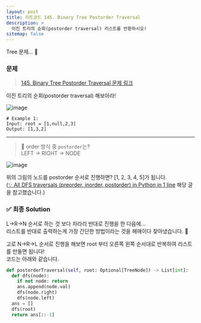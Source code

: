 ```yaml
---
layout: post
title: 리트코드 145. Binary Tree Postorder Traversal
description: >
  이진 트리의 순회(postorder traversal) 리스트를 반환하시오!
sitemap: false
---
```


Tree 문제... 🎋

### 문제
> [145. Binary Tree Postorder Traversal 문제 링크](https://leetcode.com/problems/binary-tree-postorder-traversal/?envType=study-plan&id=data-structure-i)

이진 트리의 순회(postorder traversal) 해보아라!

![image](https://user-images.githubusercontent.com/93169519/230949050-0dd6540c-0ce5-4513-8653-217eb1afaad7.png)

```text
# Example 1:
Input: root = [1,null,2,3]
Output: [1,3,2]
```

---

> 🤔 order 방식 중 `postorder`는?
> <br>
> LEFT → RIGHT → NODE

![image](https://user-images.githubusercontent.com/93169519/230957566-f4a7f52e-46be-4b77-bfa7-bcce180d210c.png)

위의 그림의 노드를 postorder 순서로 진행하면? [1, 2, 3, 4, 5]가 됩니다.
<br>
([✨ All DFS traversals (preorder, inorder, postorder) in Python in 1 line](https://leetcode.com/problems/binary-tree-inorder-traversal/solutions/283746/all-dfs-traversals-preorder-inorder-postorder-in-python-in-1-line/?envType=study-plan&id=data-structure-i&orderBy=most_votes&languageTags=python3) 해당 글을 참고했습니다.)


### ✅ 최종 Solution

L→R→N 순서로 하는 것 보다 차라리 반대로 진행을 한 다음에...
<br>
리스트를 반대로 출력하는게 가장 간단한 방법이라는 것을 헤매이다 찾아냈습니다. 🫠

고로 N→R→L 순서로 진행을 해보면 root 부터 오른쪽 왼쪽 순서대로 반복하여 리스트를 만들면 됩니다!
<br>
코드는 아래와 같습니다.

```python
def postorderTraversal(self, root: Optional[TreeNode]) -> List[int]:
  def dfs(node):
    if not node: return
    ans.append(node.val)
    dfs(node.right)
    dfs(node.left)
  ans = []
  dfs(root)
  return ans[::-1]
```


